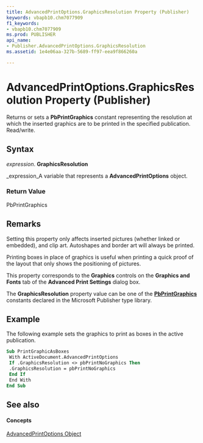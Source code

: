 ```yaml
---
title: AdvancedPrintOptions.GraphicsResolution Property (Publisher)
keywords: vbapb10.chm7077909
f1_keywords:
- vbapb10.chm7077909
ms.prod: PUBLISHER
api_name:
- Publisher.AdvancedPrintOptions.GraphicsResolution
ms.assetid: 1e4e06aa-327b-5689-ff97-eea9f866260a

---
```



# AdvancedPrintOptions.GraphicsResolution Property (Publisher)

Returns or sets a  **PbPrintGraphics** constant representing the resolution at which the inserted graphics are to be printed in the specified publication. Read/write.


## Syntax

 _expression_. **GraphicsResolution**

 _expression_A variable that represents a  **AdvancedPrintOptions** object.


### Return Value

PbPrintGraphics


## Remarks

Setting this property only affects inserted pictures (whether linked or embedded), and clip art. Autoshapes and border art will always be printed.

Printing boxes in place of graphics is useful when printing a quick proof of the layout that only shows the positioning of pictures.

This property corresponds to the  **Graphics** controls on the **Graphics and Fonts** tab of the **Advanced Print Settings** dialog box.

The  **GraphicsResolution** property value can be one of the **[PbPrintGraphics](pbprintgraphics-enumeration-publisher.md)** constants declared in the Microsoft Publisher type library.


## Example

The following example sets the graphics to print as boxes in the active publication.


```vb
Sub PrintGraphicAsBoxes 
 With ActiveDocument.AdvancedPrintOptions 
 If .GraphicsResolution <> pbPrintNoGraphics Then 
 .GraphicsResolution = pbPrintNoGraphics 
 End If 
 End With 
End Sub
```


## See also


#### Concepts


 [AdvancedPrintOptions Object](advancedprintoptions-object-publisher.md)

